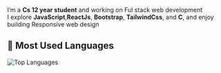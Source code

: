 
I’m a **Cs 12 year student** and working on Ful stack web development   
I explore **JavaScript**,**ReactJs**, **Bootstrap**, **TailwindCss**, and **C**, and enjoy building Responsive web design

## 🚀 Most Used Languages

![Top Languages](https://github-readme-stats.vercel.app/api/top-langs/?username=Devuno-official&layout=compact&theme=tokyonight)


